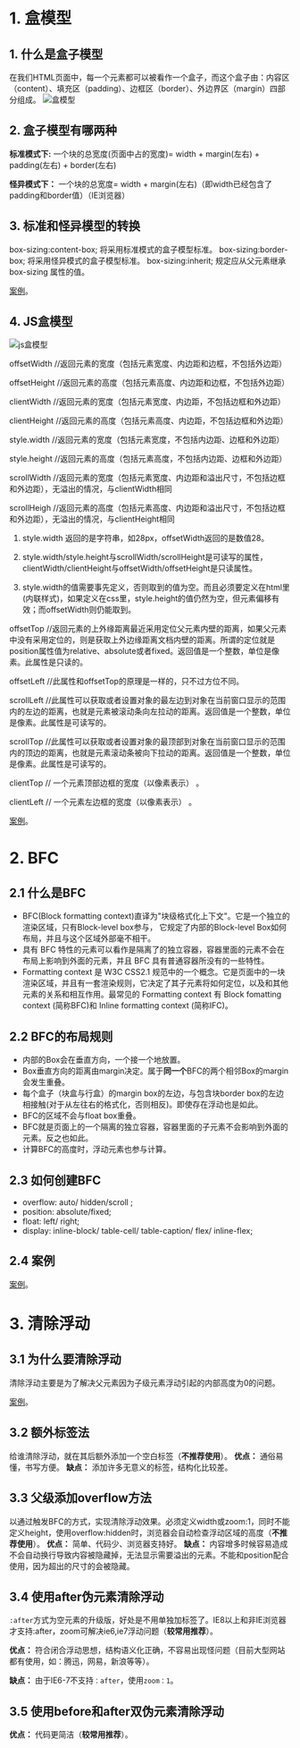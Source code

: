 # 1. 盒模型

## 1. 什么是盒子模型

在我们HTML页面中，每一个元素都可以被看作一个盒子，而这个盒子由：内容区（content）、填充区（padding）、边框区（border）、外边界区（margin）四部分组成。
![盒模型](盒模型.png)

## 2. 盒子模型有哪两种

**标准模式下:** 一个块的总宽度(页面中占的宽度)= width + margin(左右) + padding(左右) + border(左右)

**怪异模式下：** 一个块的总宽度= width + margin(左右)（即width已经包含了padding和border值）（IE浏览器）

## 3. 标准和怪异模型的转换

box-sizing:content-box; 将采用标准模式的盒子模型标准。
box-sizing:border-box; 将采用怪异模式的盒子模型标准。
box-sizing:inherit; 规定应从父元素继承 box-sizing 属性的值。

[案例](boxsizing.html)。

## 4. JS盒模型

![js盒模型](jsBoxModel.png)

offsetWidth    //返回元素的宽度（包括元素宽度、内边距和边框，不包括外边距）

offsetHeight    //返回元素的高度（包括元素高度、内边距和边框，不包括外边距）

clientWidth     //返回元素的宽度（包括元素宽度、内边距，不包括边框和外边距）

clientHeight    //返回元素的高度（包括元素高度、内边距，不包括边框和外边距）

style.width     //返回元素的宽度（包括元素宽度，不包括内边距、边框和外边距）

style.height    //返回元素的高度（包括元素高度，不包括内边距、边框和外边距）

scrollWidth    //返回元素的宽度（包括元素宽度、内边距和溢出尺寸，不包括边框和外边距），无溢出的情况，与clientWidth相同

scrollHeigh    //返回元素的高度（包括元素高度、内边距和溢出尺寸，不包括边框和外边距），无溢出的情况，与clientHeight相同

1. style.width 返回的是字符串，如28px，offsetWidth返回的是数值28。

2. style.width/style.height与scrollWidth/scrollHeight是可读写的属性，clientWidth/clientHeight与offsetWidth/offsetHeight是只读属性。

3. style.width的值需要事先定义，否则取到的值为空。而且必须要定义在html里(内联样式)，如果定义在css里，style.height的值仍然为空，但元素偏移有效；而offsetWidth则仍能取到。

offsetTop  //返回元素的上外缘距离最近采用定位父元素内壁的距离，如果父元素中没有采用定位的，则是获取上外边缘距离文档内壁的距离。所谓的定位就是position属性值为relative、absolute或者fixed。返回值是一个整数，单位是像素。此属性是只读的。

offsetLeft    //此属性和offsetTop的原理是一样的，只不过方位不同。

scrollLeft    //此属性可以获取或者设置对象的最左边到对象在当前窗口显示的范围内的左边的距离，也就是元素被滚动条向左拉动的距离。返回值是一个整数，单位是像素。此属性是可读写的。

scrollTop  //此属性可以获取或者设置对象的最顶部到对象在当前窗口显示的范围内的顶边的距离，也就是元素滚动条被向下拉动的距离。返回值是一个整数，单位是像素。此属性是可读写的。

clientTop 	// 一个元素顶部边框的宽度（以像素表示） 。

clientLeft	// 一个元素左边框的宽度（以像素表示） 。

[案例](boxmodel.html)。

# 2. BFC

## 2.1 什么是BFC

+ BFC(Block formatting context)直译为"块级格式化上下文"。它是一个独立的渲染区域，只有Block-level box参与， 它规定了内部的Block-level Box如何布局，并且与这个区域外部毫不相干。
+ 具有 BFC 特性的元素可以看作是隔离了的独立容器，容器里面的元素不会在布局上影响到外面的元素，并且 BFC 具有普通容器所没有的一些特性。
+ Formatting context 是 W3C CSS2.1 规范中的一个概念。它是页面中的一块渲染区域，并且有一套渲染规则，它决定了其子元素将如何定位，以及和其他元素的关系和相互作用。最常见的 Formatting context 有 Block fomatting context (简称BFC)和 Inline formatting context (简称IFC)。 

## 2.2 BFC的布局规则

- 内部的Box会在垂直方向，一个接一个地放置。
- Box垂直方向的距离由margin决定。属于**同一个**BFC的两个相邻Box的margin会发生重叠。
- 每个盒子（块盒与行盒）的margin box的左边，与包含块border box的左边相接触(对于从左往右的格式化，否则相反)。即使存在浮动也是如此。
- BFC的区域不会与float box重叠。
- BFC就是页面上的一个隔离的独立容器，容器里面的子元素不会影响到外面的元素。反之也如此。
- 计算BFC的高度时，浮动元素也参与计算。

## 2.3 如何创建BFC

- overflow: auto/ hidden/scroll ;
- position: absolute/fixed;
- float: left/ right;
- display: inline-block/ table-cell/ table-caption/ flex/ inline-flex;

## 2.4 案例

[案例](bfc.html)。

# 3. 清除浮动

## 3.1 为什么要清除浮动

清除浮动主要是为了解决父元素因为子级元素浮动引起的内部高度为0的问题。

[案例](float.html)。

## 3.2 额外标签法

给谁清除浮动，就在其后额外添加一个空白标签（**不推荐使用**）。 
**优点：** 通俗易懂，书写方便。
**缺点：** 添加许多无意义的标签，结构化比较差。 

## 3.3 父级添加overflow方法

以通过触发BFC的方式，实现清除浮动效果。必须定义width或zoom:1，同时不能定义height，使用overflow:hidden时，浏览器会自动检查浮动区域的高度（**不推荐使用**）。
**优点：** 简单、代码少、浏览器支持好。
**缺点：** 内容增多时候容易造成不会自动换行导致内容被隐藏掉，无法显示需要溢出的元素。不能和position配合使用，因为超出的尺寸的会被隐藏。

## 3.4 使用after伪元素清除浮动

`:after`方式为空元素的升级版，好处是不用单独加标签了。IE8以上和非IE浏览器才支持:after，zoom可解决ie6,ie7浮动问题（**较常用推荐**）。

**优点：** 符合闭合浮动思想，结构语义化正确，不容易出现怪问题（目前大型网站都有使用，如：腾迅，网易，新浪等等）。

**缺点：** 由于IE6-7不支持`：after`，使用`zoom：1`。

## 3.5 使用before和after双伪元素清除浮动

**优点：** 代码更简洁（**较常用推荐**）。
